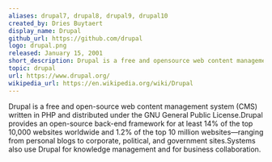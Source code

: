 ```yaml
---
aliases: drupal7, drupal8, drupal9, drupal10
created_by: Dries Buytaert
display_name: Drupal
github_url: https://github.com/drupal
logo: drupal.png
released: January 15, 2001
short_description: Drupal is a free and opensource web content management system written in PHP and distributed under the GNU General Public License.
topic: drupal
url: https://www.drupal.org/
wikipedia_url: https://en.wikipedia.org/wiki/Drupal
---
```

Drupal is a free and open-source web content management system (CMS) written in PHP and distributed under the GNU General Public License.Drupal provides an open-source back-end framework for at least 14% of the top 10,000 websites worldwide and 1.2% of the top 10 million websites—ranging from personal blogs to corporate, political, and government sites.Systems also use Drupal for knowledge management and for business collaboration.
